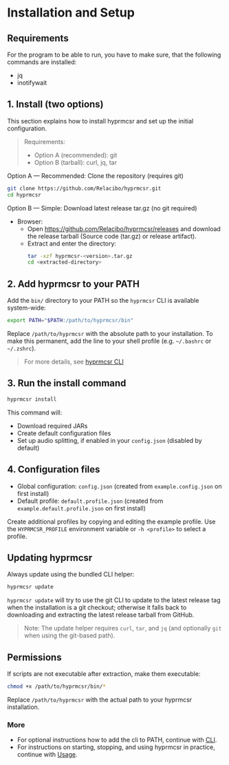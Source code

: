 # Installation and Setup
## Requirements

For the program to be able to run, you have to make sure, that the following commands are installed:
- jq
- inotifywait

## 1. Install (two options)

This section explains how to install hyprmcsr and set up the initial configuration.

> Requirements:
> - Option A (recommended): git
> - Option B (tarball): curl, jq, tar

Option A — Recommended: Clone the repository (requires git)
```bash
git clone https://github.com/Relacibo/hyprmcsr.git
cd hyprmcsr
```

Option B — Simple: Download latest release tar.gz (no git required)

- Browser:
  - Open https://github.com/Relacibo/hyprmcsr/releases and download the release tarball (Source code (tar.gz) or release artifact).
  - Extract and enter the directory:
    ```bash
    tar -xzf hyprmcsr-<version>.tar.gz
    cd <extracted-directory>
    ```


## 2. Add hyprmcsr to your PATH

Add the `bin/` directory to your PATH so the `hyprmcsr` CLI is available system-wide:

```bash
export PATH="$PATH:/path/to/hyprmcsr/bin"
```

Replace `/path/to/hyprmcsr` with the absolute path to your installation. To make this permanent, add the line to your shell profile (e.g. `~/.bashrc` or `~/.zshrc`).

> For more details, see [hyprmcsr CLI](./002-cli.md)

## 3. Run the install command

```bash
hyprmcsr install
```
This command will:
- Download required JARs
- Create default configuration files
- Set up audio splitting, if enabled in your `config.json` (disabled by default)

## 4. Configuration files

- Global configuration: `config.json` (created from `example.config.json` on first install)  
- Default profile: `default.profile.json` (created from `example.default.profile.json` on first install)

Create additional profiles by copying and editing the example profile. Use the `HYPRMCSR_PROFILE` environment variable or `-h <profile>` to select a profile.

## Updating hyprmcsr

Always update using the bundled CLI helper:

```bash
hyprmcsr update
```

`hyprmcsr update` will try to use the git CLI to update to the latest release tag when the installation is a git checkout; otherwise it falls back to downloading and extracting the latest release tarball from GitHub.

> Note: The update helper requires `curl`, `tar`, and `jq` (and optionally `git` when using the git-based path).

## Permissions

If scripts are not executable after extraction, make them executable:

```bash
chmod +x /path/to/hyprmcsr/bin/*
```

Replace `/path/to/hyprmcsr` with the actual path to your hyprmcsr installation.

### More

- For optional instructions how to add the cli to PATH, continue with [CLI](002-cli.md).
- For instructions on starting, stopping, and using hyprmcsr in practice, continue with [Usage](./003-usage.md).
